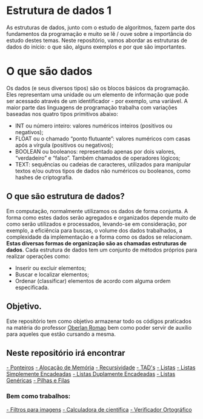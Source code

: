 # Estrutura de dados 1

As estruturas de dados, junto com o estudo de algoritmos, fazem parte dos fundamentos da programação e muito se lê / ouve sobre a importância do estudo destes temas. Neste repositório, vamos abordar as estruturas de dados do início: o que são, alguns exemplos e por que são importantes.


# O que são dados

Os dados (e seus diversos tipos) são os blocos básicos da programação. Eles representam uma unidade ou um elemento de informação que pode ser acessado através de um identificador - por exemplo, uma variável.
A maior parte das linguagens de programação trabalha com variações baseadas nos quatro tipos primitivos abaixo:

-   INT ou número inteiro: valores numéricos inteiros (positivos ou negativos);
-   FLOAT ou o chamado “ponto flutuante”: valores numéricos com casas após a vírgula (positivos ou negativos);
-   BOOLEAN ou booleanos: representado apenas por dois valores, “verdadeiro” e “falso”. Também chamados de operadores lógicos;
-   TEXT: sequências ou cadeias de caracteres, utilizados para manipular textos e/ou outros tipos de dados não numéricos ou booleanos, como hashes de criptografia.

## O que são estrutura de dados?

Em computação, normalmente utilizamos os dados de forma conjunta. A forma como estes dados serão agregados e organizados depende muito de como serão utilizados e processados, levando-se em consideração, por exemplo, a eficiência para buscas, o volume dos dados trabalhados, a complexidade da implementação e a forma como os dados se relacionam. **Estas diversas formas de organização são as chamadas estruturas de dados**. Cada estrutura de dados tem um conjunto de métodos próprios para realizar operações como:

-   Inserir ou excluir elementos;
-   Buscar e localizar elementos;
-   Ordenar (classificar) elementos de acordo com alguma ordem especificada.

## Objetivo.

Este repositório tem como objetivo armazenar todo os códigos praticados na matéria do professor [Oberlan Romao](https://oberlan.com/) bem como poder servir de auxílio para aqueles que estão cursando a mesma.

## Neste repositório irá encontrar

[- Ponteiros](https://github.com/shounp/ed1/tree/main/Aulas%20praticas/aula0)
[- Alocação de Memória](https://github.com/shounp/ed1/tree/main/Aulas%20praticas/aula1)
[- Recursividade](https://github.com/shounp/ed1/tree/main/Aulas%20praticas/aula3)
[- TAD's](https://github.com/shounp/ed1/tree/main/Aulas%20praticas/aula4)
[- Listas](https://github.com/shounp/ed1/tree/main/Aulas%20praticas/aula6)
[- Listas Simplemente Encadeadas](https://github.com/shounp/ed1/tree/main/Aulas%20praticas/aula7)
[- Listas Duplamente Encadeadas](https://github.com/shounp/ed1/tree/main/Aulas%20praticas/aula8)
[- Listas Genéricas](https://github.com/shounp/ed1/tree/main/Aulas%20praticas/aula9)
[- Pilhas e Filas](https://github.com/shounp/ed1/tree/main/Aulas%20praticas/aula10)

### Bem como trabalhos:

[- Filtros para imagens](https://github.com/shounp/ed1/tree/main/EP1) 
[- Calculadora de científica](https://github.com/shounp/ed1/tree/main/EP2)
[- Verificador Ortográfico](https://github.com/shounp/ed1/tree/main/EP3)
